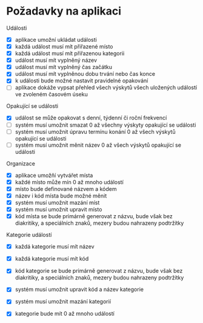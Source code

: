 ﻿# Požadavky na aplikaci
Události

 - [x] aplikace umožní ukládat události
 - [x] každá událost musí mít přiřazené místo
 - [x] každá událost musí mít přiřazenou kategorii
 - [x] událost musí mít vyplněný název
 - [x] událost musí mít vyplněný čas začátku
 - [x] událost musí mít vyplněnou dobu trvání nebo čas konce
 - [x] k události bude možné nastavit pravidelné opakování
 - [ ] aplikace dokáže vypsat přehled všech výskytů všech uložených událostí ve zvoleném časovém úseku

Opakující se události
 - [x] událost se může opakovat s denní, týdenní či roční frekvencí
 - [ ] systém musí umožnit smazat 0 až všechny výskyty opakující se události
 - [ ] systém musí umožnit úpravu termínu konání 0 až všech výskytů opakující se události
 - [ ] systém musí umožnit měnit název 0 až všech výskytů opakující se události

Organizace

 - [x] aplikace umožňí vytvářet místa
 - [x] každé místo může mín 0 až mnoho událostí
 - [x] místo bude definované názvem a kódem
 - [x] název i kód místa bude možné měnit
 - [x] systém musí umožnit mazání míst
 - [x] systém musí umožnit upravit místo
 - [x] kód místa se bude primárně generovat z názvu, bude však bez diakritiky, a speciálních znaků, mezery budou nahrazeny podtržítky

Kategorie událostí

 - [x] každá kategorie musí mít název
 - [x] každá kategorie musí mít kód
 - [x] kód kategorie se bude primárně generovat z názvu, bude však bez diakritiky, a speciálních znaků, mezery budou nahrazeny podtržítky
 - [x] systém musí umožnit upravit kód a název kategorie
 - [x] systém musí umožnit mazání kategorií
 - [x] kategorie bude mít 0 až mnoho událostí

